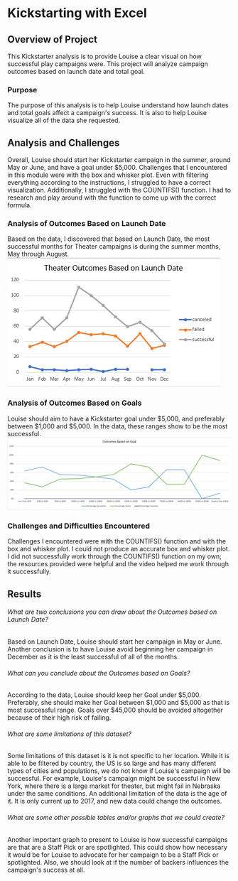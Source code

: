 # Kickstarting with Excel

## Overview of Project
This Kickstarter analysis is to provide Louise a clear visual on how successful play campaigns were. This project will analyze campaign outcomes based on launch date and total goal.
### Purpose
The purpose of this analysis is to help Louise understand how launch dates and total goals affect a campaign's success. It is also to help Louise visualize all of the data she requested.
## Analysis and Challenges
Overall, Louise should start her Kickstarter campaign in the summer, around May or June, and have a goal under $5,000. Challenges that I encountered in this module were with the box and whisker plot. Even with filtering everything according to the instructions, I struggled to have a correct visualization. Additionally, I struggled with the COUNTIFS() function. I had to research and play around with the function to come up with the correct formula.
### Analysis of Outcomes Based on Launch Date
Based on the data, I discovered that based on Launch Date, the most successful months for Theater campaigns is during the summer months, May through August. 
![Theater_Outcomes_vs_Launch.png](Resources/Theater_Outcomes_vs_Launch.png)
### Analysis of Outcomes Based on Goals
Louise should aim to have a Kickstarter goal under $5,000, and preferably between $1,000 and $5,000. In the data, these ranges show to be the most successful.
![Outcomes_vs_Goals.png](Resources/Outcomes_vs_Goals.png)
### Challenges and Difficulties Encountered
Challenges I encountered were with the COUNTIFS() function and with the box and whisker plot. I could not produce an accurate box and whisker plot. I did not successfully work through the COUNTIFS() function on my own; the resources provided were helpful and the video helped me work through it successfully.
## Results

###### What are two conclusions you can draw about the Outcomes based on Launch Date?
Based on Launch Date, Louise should start her campaign in May or June. Another conclusion is to have Louise avoid beginning her campaign in December as it is the least successful of all of the months.
###### What can you conclude about the Outcomes based on Goals?
According to the data, Louise should keep her Goal under $5,000. Preferably, she should make her Goal between $1,000 and $5,000 as that is most successful range. Goals over $45,000 should be avoided altogether because of their high risk of failing.
###### What are some limitations of this dataset?
Some limitations of this dataset is it is not specific to her location. While it is able to be filtered by country, the US is so large and has many different types of cities and populations, we do not know if Louise's campaign will be successful. For example, Louise's campaign might be successful in New York, where there is a large market for theater, but might fail in Nebraska under the same conditions. An additional limitation of the data is the age of it. It is only current up to 2017, and new data could change the outcomes.
###### What are some other possible tables and/or graphs that we could create?
Another important graph to present to Louise is how successful campaigns are that are a Staff Pick or are spotlighted. This could show how necessary it would be for Louise to advocate for her campaign to be a Staff Pick or spotlighted. Also, we should look at if the number of backers influences the campaign's success at all.

